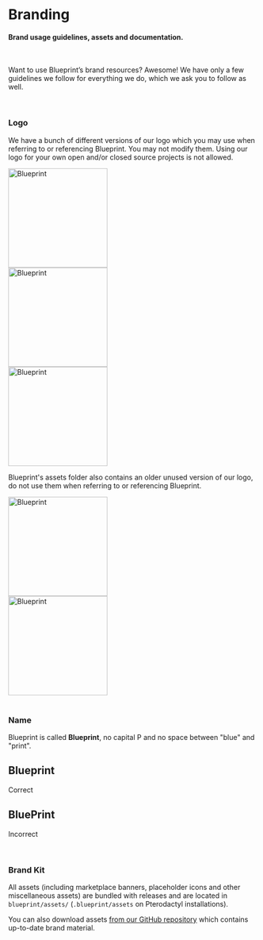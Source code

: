 # Branding
<h4 class="fw-light">Brand usage guidelines, assets and documentation.</h4><br/>

Want to use Blueprint’s brand resources? Awesome! We have only a few guidelines we follow for everything we do, which we ask you to follow as well.

<br/>

### Logo
We have a bunch of different versions of our logo which you may use when referring to or referencing Blueprint. You may not modify them. Using our logo for your own open and/or closed source projects is not allowed.

<div class="row">
  <div class="col-lg-4 col-md-12">
    <div class="px-2 py-5 mb-3 border rounded-3">
      <img src="../.assets/brand/logo.jpg" width="200" height="200" class="d-block mx-auto rounded-2" alt="Blueprint"/>
    </div>
  </div>
  <div class="col-lg-4 col-md-12">
    <div class="px-2 py-5 mb-3 border rounded-3">
      <img src="../.assets/brand/pride.jpg" width="200" height="200" class="d-block mx-auto rounded-2" alt="Blueprint"/>
    </div>
  </div>
  <div class="col-lg-4 col-md-12">
    <div class="px-2 py-5 mb-3 border rounded-3">
      <img src="../.assets/brand/logoTransparent.png" width="200" height="200" class="d-block mx-auto rounded-2 invert-light" alt="Blueprint"/>
    </div>
  </div>
</div>

Blueprint's assets folder also contains an older unused version of our logo, do not use them when referring to or referencing Blueprint.

<div class="row">
  <div class="col-lg-6 col-md-12">
    <div class="px-2 py-5 mb-3 rounded-3 bg-success border border-success-subtle">
      <img src="../.assets/brand/logoTransparent.png" width="200" height="200" class="d-block mx-auto rounded-2" alt="Blueprint"/>
    </div>
  </div>
  <div class="col-lg-6 col-md-12">
    <div class="px-2 py-5 mb-3 rounded-3 bg-danger border border-danger-subtle">
      <img src="../.assets/brand/logoTransparentOld.png" width="200" height="200" class="d-block mx-auto rounded-2" alt="Blueprint"/>
    </div>
  </div>
</div>

<br/>

### Name
Blueprint is called **Blueprint**, no capital P and no space between "blue" and "print".

<div class="row">
  <div class="col-6">
    <div class="px-2 py-3 mb-3 rounded-3 border border-success-subtle">
      <h2 class="text-center mx-auto pt-3">Blueprint</h2>
      <p class="text-center fw-bold text-success mx-auto">Correct</p>
    </div>
  </div>
  <div class="col-6">
    <div class="px-2 py-3 mb-3 rounded-3 border border-danger-subtle">
      <h2 class="text-center mx-auto pt-3">BluePrint</h2>
      <p class="text-center fw-bold text-danger mx-auto">Incorrect</p>
    </div>
  </div>
</div>

<br/>

### Brand Kit
All assets (including marketplace banners, placeholder icons and other miscellaneous assets) are bundled with releases and are located in `blueprint/assets/` (`.blueprint/assets` on Pterodactyl installations).

You can also download assets [from our GitHub repository](https://github.com/BlueprintFramework/framework/tree/main/blueprint/assets) which contains up-to-date brand material.